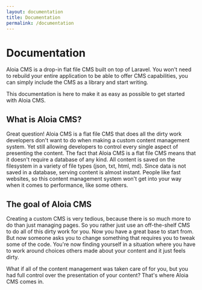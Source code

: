 ```yaml
---
layout: documentation
title: Documentation
permalink: /documentation
---
```


# Documentation

Aloia CMS is a drop-in flat file CMS built on top of Laravel. 
You won't need to rebuild your entire application to be able to offer CMS capabilities, 
you can simply include the CMS as a library and start writing.

This documentation is here to make it as easy as possible to get started with Aloia CMS.

## What is Aloia CMS?
Great question! Aloia CMS is a flat file CMS that does all the dirty work developers don't want to do when 
making a custom content management system. Yet still allowing developers to control every single aspect of presenting 
the content. The fact that Aloia CMS is a flat file CMS means that it doesn't require a database of any kind. 
All content is saved on the filesystem in a variety of file types (json, txt, html, md).
Since data is not saved in a database, serving content is almost instant. People like fast websites, 
so this content management system won't get into your way when it comes to performance, like some others.

## The goal of Aloia CMS
Creating a custom CMS is very tedious, because there is so much more to do than just managing pages. 
So you rather just use an off-the-shelf CMS to do all of this dirty work for you. 
Now you have a great base to start from. But now someone asks you to change something that requires you to 
tweak some of the code. You're now finding yourself in a situation where you have to work around choices 
others made about your content and it just feels dirty. 

What if all of the content management was taken care of for you, but you had full control over 
the presentation of your content? That's where Aloia CMS comes in.